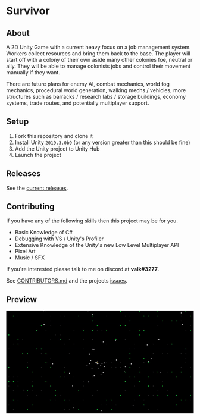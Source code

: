 # Survivor
## About
A 2D Unity Game with a current heavy focus on a job management system. Workers collect resources and bring them back to the base. The player will start off with a colony of their own aside many other colonies foe, neutral or ally. They will be able to manage colonists jobs and control their movement manually if they want.

There are future plans for enemy AI, combat mechanics, world fog mechanics, procedural world generation, walking mechs / vehicles, more structures such as barracks / research labs / storage buildings, economy systems, trade routes, and potentially multiplayer support.

## Setup
1. Fork this repository and clone it
2. Install Unity `2019.3.0b9` (or any version greater than this should be fine)
3. Add the Unity project to Unity Hub
4. Launch the project

## Releases
See the [current releases](https://github.com/valkyrienyanko/Survivor/releases).

## Contributing
If you have any of the following skills then this project may be for you.
- Basic Knowledge of C#
- Debugging with VS / Unity's Profiler
- Extensive Knowledge of the Unity's new Low Level Multiplayer API
- Pixel Art
- Music / SFX

If you're interested please talk to me on discord at **valk#3277**.

See [CONTRIBUTORS.md](https://github.com/valkyrienyanko/Survivor/blob/master/CONTRIBUTORS.md) and the projects [issues](https://github.com/valkyrienyanko/Survivor/issues).

## Preview
![Preview](preview2.gif)
